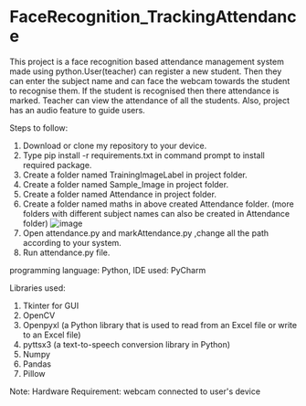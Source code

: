 # FaceRecognition_TrackingAttendance
This project is a face recognition based attendance management system made using python.User(teacher) can register a new student. Then they can enter the subject name and can face the webcam towards the student to recognise them. If the student is recognised then there attendance is marked. Teacher can view the attendance of all the students. Also, project  has an audio feature to guide users.

Steps to follow:
1) Download or clone my repository to your device.
2) Type pip install -r requirements.txt in command prompt to install required package.
3) Create a folder named TrainingImageLabel in project folder.
4) Create a folder named Sample_Image in project folder.
5) Create a folder named Attendance in project folder.
6) Create a folder named maths in above created Attendance folder. (more folders with different subject names can also be created in Attendance folder)
 ![image](https://user-images.githubusercontent.com/84322570/170871381-30757d5b-6861-413e-8e5f-59a6644dded5.png)
7) Open attendance.py and markAttendance.py ,change all the path according to your system.
8) Run attendance.py file.


  programming language: Python, 
  IDE used: PyCharm
  
Libraries used: 
1) Tkinter for GUI
2) OpenCV
3) Openpyxl (a Python library that is used to read from an Excel file or write to an Excel file)
4) pyttsx3 (a text-to-speech conversion library in Python)
5) Numpy 
6) Pandas
7) Pillow


Note: 
Hardware Requirement: webcam connected to user's device


